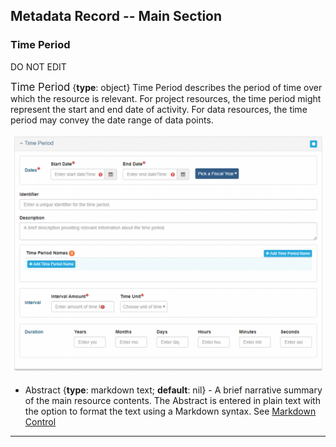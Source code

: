 ## Metadata Record -- Main Section
### Time Period
DO NOT EDIT

<span class="md-panel" style="font-size: larger">Time Period</span> {**type**: object} <span class="md-panel">Time Period</span> describes the period of time over which the resource is relevant.  For project resources, the time period might represent the start and end date of activity.  For data resources, the time period may convey the date range of data points.   

![Description Panel](/assets/reference/edit-objects/time-period-main.png)

* <span class="md-element">Abstract</span> <i class="fa fa-asterisk required" title="Required"></i> {**type**: markdown text; **default**: nil} - A brief narrative summary of the main resource contents.  The <span class="md-element">Abstract</span> is entered in plain text with the option to format the text using a Markdown syntax.  See [Markdown Control](../../controls/markdown-control.md)

---
